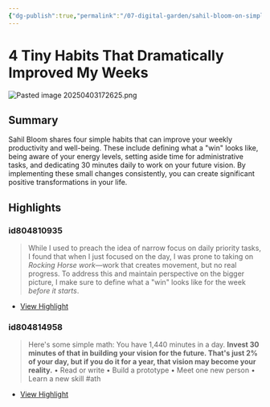 ```yaml
---
{"dg-publish":true,"permalink":"/07-digital-garden/sahil-bloom-on-simple-habits/","tags":["readwise","ath"],"updated":"2025-04-03T19:00:47.651-07:00"}
---
```


# 4 Tiny Habits That Dramatically Improved My Weeks


![Pasted image 20250403172625.png](/img/user/06%20Utilities/Attachments/Pasted%20image%2020250403172625.png)
## Summary
Sahil Bloom shares four simple habits that can improve your weekly productivity and well-being. These include defining what a "win" looks like, being aware of your energy levels, setting aside time for administrative tasks, and dedicating 30 minutes daily to work on your future vision. By implementing these small changes consistently, you can create significant positive transformations in your life.

## Highlights
### id804810935

> While I used to preach the idea of narrow focus on daily priority tasks, I found that when I just focused on the day, I was prone to taking on *Rocking Horse work*—work that creates movement, but no real progress.
> To address this and maintain perspective on the bigger picture, I make sure to define what a "win" looks like for the week *before it starts*.

 * [View Highlight](https://read.readwise.io/read/01jbdb2m15201g3wyzgnt67ysk)
### id804814958

> Here's some simple math:
> You have 1,440 minutes in a day.
> __**Invest 30 minutes of that in building your vision for the future. That's just 2% of your day, but if you do it for a year, that vision may become your reality.**__
> • Read or write
> • Build a prototype
> • Meet one new person
> • Learn a new skill #ath 

 * [View Highlight](https://read.readwise.io/read/01jbdcvkm6vw0jwh8em9by8jye)
